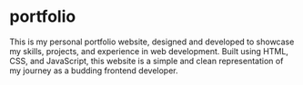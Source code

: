 # portfolio
This is my personal portfolio website, designed and developed to showcase my skills, projects, and experience in web development. Built using HTML, CSS, and JavaScript, this website is a simple and clean representation of my journey as a budding frontend developer.

